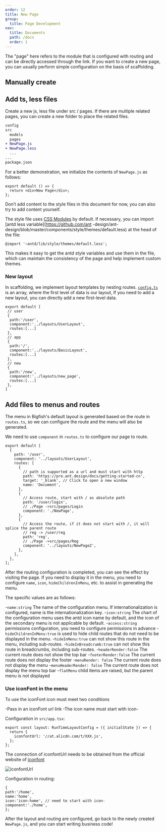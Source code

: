 ```yaml
---
order: 12
title: New Page
group:
  title: Page Development
nav:
  title: Documents
  path: /docs
  order: 1
---
```


The "page" here refers to the module that is configured with routing and can be directly accessed through the link. If you want to create a new page, you can usually perform simple configuration on the basis of scaffolding.

## Manually create

## Add ts, less files

Create a new js, less file under src / pages. If there are multiple related pages, you can create a new folder to place the related files.

```diff
config
src
  models
  pages
+ NewPage.js
+ NewPage.less
  ...
...
package.json
```

For a better demonstration, we initialize the contents of `NewPage.js` as follows:

```tsx | pure | pure
export default () => {
  return <div>New Page</div>;
};
```

Don’t add content to the style files in this document for now, you can also try to add content yourself.

The style file uses [CSS Modules](http://www.ruanyifeng.com/blog/2016/06/css_modules.html) by default. If necessary, you can import [antd less variable](https://github.com/ant -design/ant-design/blob/master/components/style/themes/default.less) at the head of the file:

```less
@import '~antd/lib/style/themes/default.less';
```

This makes it easy to get the antd style variables and use them in the file, which can maintain the consistency of the page and help implement custom themes.

### New layout

In scaffolding, we implement layout templates by nesting routes. [`config.ts`](https://github.com/ant-design/ant-design-pro/blob/33f562974d1c72e077652223bd816a57933fe242/config/config.ts) is an array, where the first level of data is our layout, If you need to add a new layout, you can directly add a new first-level data.

```tsx | pure | pure
export default [
 // user
 {
  path:'/user',
  component:'../layouts/UserLayout',
  routes:[...]
 },
 // app
 {
  path:'/',
  component:'../layouts/BasicLayout',
  routes:[...]
 },
 // new
 {
  path:'/new',
  component:'../layouts/new_page',
  routes:[...]
 },
]

```

## Add files to menus and routes

The menu in Bigfish's default layout is generated based on the route in `routes.ts`, so we can configure the route and the menu will also be generated.

We need to use `component` in `routes.ts` to configure our page to route.

```tsx | pure | pure
export default [
  {
    path: '/user',
    component: '../layouts/UserLayout',
    routes: [
      {
        // path is supported as a url and must start with http
        path: 'https://pro.ant.design/docs/getting-started-cn',
        target: '_blank', // Click to open a new window
        name: 'Document',
      },
      {
        // Access route, start with / as absolute path
        path: '/user/login',
        // ./Page ->src/pages/Login
        component: './NewPage',
      },
      {
        // Access the route, if it does not start with /, it will splice the parent route
        // reg -> /user/reg
        path: 'reg',
        // ./Page ->src/pages/Reg
        component: '../layouts/NewPage2',
      },
    ],
  },
];
```

After the routing configuration is completed, you can see the effect by visiting the page. If you need to display it in the menu, you need to configure `name`, `icon`, `hideChildrenInMenu`, etc. to assist in generating the menu.

The specific values ​​are as follows:

-`name:string` The name of the configuration menu. If internationalization is configured, name is the internationalization key. -`icon:string` The chart of the configuration menu uses the antd icon name by default, and the icon of the secondary menu is not applicable by default. -`access:string` permissions configuration, you need to configure permissions in advance -`hideChildrenInMenu:true` is used to hide child routes that do not need to be displayed in the menu. -`hideInMenu:true` can not show this route in the menu, including sub-routes. -`hideInBreadcrumb:true` can not show this route in breadcrumbs, including sub-routes. -`headerRender:false` The current route does not show the top bar -`footerRender:false` The current route does not display the footer -`menuRender: false` The current route does not display the menu -`menuHeaderRender: false` The current route does not display the menu top bar -`flatMenu` child items are raised, but the parent menu is not displayed

### Use iconFont in the menu

To use the iconFont icon must meet two conditions

-Pass in an iconFont url link -The icon name must start with icon-

Configuration in `src/app.tsx`:

```tsx | pure| pure
export const layout: RunTimeLayoutConfig = ({ initialState }) => {
  return {
    iconfontUrl: '//at.alicdn.com/t/XXX.js',
  };
};
```

The connection of iconfontUrl needs to be obtained from the official website of [iconfont](https://www.iconfont.cn/)

![iconfontUrl](https://gw.alipayobjects.com/zos/antfincdn/IDUHlF6tYH/16ed4957ec7b3af5.png)

Configuration in routing:

```tsx | pure | pure
{
path:'/home',
name:'home',
icon:'icon-home', // need to start with icon-
component:'./home',
};
```

After the layout and routing are configured, go back to the newly created `NewPage.js`, and you can start writing business code!
